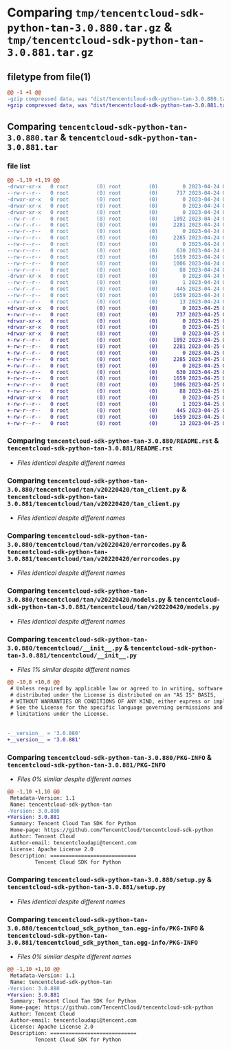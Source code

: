 # Comparing `tmp/tencentcloud-sdk-python-tan-3.0.880.tar.gz` & `tmp/tencentcloud-sdk-python-tan-3.0.881.tar.gz`

## filetype from file(1)

```diff
@@ -1 +1 @@
-gzip compressed data, was "dist/tencentcloud-sdk-python-tan-3.0.880.tar", last modified: Mon Apr 24 03:29:00 2023, max compression
+gzip compressed data, was "dist/tencentcloud-sdk-python-tan-3.0.881.tar", last modified: Tue Apr 25 00:52:18 2023, max compression
```

## Comparing `tencentcloud-sdk-python-tan-3.0.880.tar` & `tencentcloud-sdk-python-tan-3.0.881.tar`

### file list

```diff
@@ -1,19 +1,19 @@
-drwxr-xr-x   0 root         (0) root         (0)        0 2023-04-24 03:29:00.000000 tencentcloud-sdk-python-tan-3.0.880/
--rw-r--r--   0 root         (0) root         (0)      737 2023-04-24 03:29:00.000000 tencentcloud-sdk-python-tan-3.0.880/README.rst
-drwxr-xr-x   0 root         (0) root         (0)        0 2023-04-24 03:29:00.000000 tencentcloud-sdk-python-tan-3.0.880/tencentcloud/
-drwxr-xr-x   0 root         (0) root         (0)        0 2023-04-24 03:29:00.000000 tencentcloud-sdk-python-tan-3.0.880/tencentcloud/tan/
-drwxr-xr-x   0 root         (0) root         (0)        0 2023-04-24 03:29:00.000000 tencentcloud-sdk-python-tan-3.0.880/tencentcloud/tan/v20220420/
--rw-r--r--   0 root         (0) root         (0)     1892 2023-04-24 03:29:00.000000 tencentcloud-sdk-python-tan-3.0.880/tencentcloud/tan/v20220420/tan_client.py
--rw-r--r--   0 root         (0) root         (0)     2281 2023-04-24 03:29:00.000000 tencentcloud-sdk-python-tan-3.0.880/tencentcloud/tan/v20220420/errorcodes.py
--rw-r--r--   0 root         (0) root         (0)        0 2023-04-24 03:29:00.000000 tencentcloud-sdk-python-tan-3.0.880/tencentcloud/tan/v20220420/__init__.py
--rw-r--r--   0 root         (0) root         (0)     2285 2023-04-24 03:29:00.000000 tencentcloud-sdk-python-tan-3.0.880/tencentcloud/tan/v20220420/models.py
--rw-r--r--   0 root         (0) root         (0)        0 2023-04-24 03:29:00.000000 tencentcloud-sdk-python-tan-3.0.880/tencentcloud/tan/__init__.py
--rw-r--r--   0 root         (0) root         (0)      630 2023-04-24 03:29:00.000000 tencentcloud-sdk-python-tan-3.0.880/tencentcloud/__init__.py
--rw-r--r--   0 root         (0) root         (0)     1659 2023-04-24 03:29:00.000000 tencentcloud-sdk-python-tan-3.0.880/PKG-INFO
--rw-r--r--   0 root         (0) root         (0)     1006 2023-04-24 03:29:00.000000 tencentcloud-sdk-python-tan-3.0.880/setup.py
--rw-r--r--   0 root         (0) root         (0)       88 2023-04-24 03:29:00.000000 tencentcloud-sdk-python-tan-3.0.880/setup.cfg
-drwxr-xr-x   0 root         (0) root         (0)        0 2023-04-24 03:29:00.000000 tencentcloud-sdk-python-tan-3.0.880/tencentcloud_sdk_python_tan.egg-info/
--rw-r--r--   0 root         (0) root         (0)        1 2023-04-24 03:29:00.000000 tencentcloud-sdk-python-tan-3.0.880/tencentcloud_sdk_python_tan.egg-info/dependency_links.txt
--rw-r--r--   0 root         (0) root         (0)      445 2023-04-24 03:29:00.000000 tencentcloud-sdk-python-tan-3.0.880/tencentcloud_sdk_python_tan.egg-info/SOURCES.txt
--rw-r--r--   0 root         (0) root         (0)     1659 2023-04-24 03:29:00.000000 tencentcloud-sdk-python-tan-3.0.880/tencentcloud_sdk_python_tan.egg-info/PKG-INFO
--rw-r--r--   0 root         (0) root         (0)       13 2023-04-24 03:29:00.000000 tencentcloud-sdk-python-tan-3.0.880/tencentcloud_sdk_python_tan.egg-info/top_level.txt
+drwxr-xr-x   0 root         (0) root         (0)        0 2023-04-25 00:52:18.000000 tencentcloud-sdk-python-tan-3.0.881/
+-rw-r--r--   0 root         (0) root         (0)      737 2023-04-25 00:52:18.000000 tencentcloud-sdk-python-tan-3.0.881/README.rst
+drwxr-xr-x   0 root         (0) root         (0)        0 2023-04-25 00:52:18.000000 tencentcloud-sdk-python-tan-3.0.881/tencentcloud/
+drwxr-xr-x   0 root         (0) root         (0)        0 2023-04-25 00:52:18.000000 tencentcloud-sdk-python-tan-3.0.881/tencentcloud/tan/
+drwxr-xr-x   0 root         (0) root         (0)        0 2023-04-25 00:52:18.000000 tencentcloud-sdk-python-tan-3.0.881/tencentcloud/tan/v20220420/
+-rw-r--r--   0 root         (0) root         (0)     1892 2023-04-25 00:52:18.000000 tencentcloud-sdk-python-tan-3.0.881/tencentcloud/tan/v20220420/tan_client.py
+-rw-r--r--   0 root         (0) root         (0)     2281 2023-04-25 00:52:18.000000 tencentcloud-sdk-python-tan-3.0.881/tencentcloud/tan/v20220420/errorcodes.py
+-rw-r--r--   0 root         (0) root         (0)        0 2023-04-25 00:52:18.000000 tencentcloud-sdk-python-tan-3.0.881/tencentcloud/tan/v20220420/__init__.py
+-rw-r--r--   0 root         (0) root         (0)     2285 2023-04-25 00:52:18.000000 tencentcloud-sdk-python-tan-3.0.881/tencentcloud/tan/v20220420/models.py
+-rw-r--r--   0 root         (0) root         (0)        0 2023-04-25 00:52:18.000000 tencentcloud-sdk-python-tan-3.0.881/tencentcloud/tan/__init__.py
+-rw-r--r--   0 root         (0) root         (0)      630 2023-04-25 00:52:18.000000 tencentcloud-sdk-python-tan-3.0.881/tencentcloud/__init__.py
+-rw-r--r--   0 root         (0) root         (0)     1659 2023-04-25 00:52:18.000000 tencentcloud-sdk-python-tan-3.0.881/PKG-INFO
+-rw-r--r--   0 root         (0) root         (0)     1006 2023-04-25 00:52:18.000000 tencentcloud-sdk-python-tan-3.0.881/setup.py
+-rw-r--r--   0 root         (0) root         (0)       88 2023-04-25 00:52:18.000000 tencentcloud-sdk-python-tan-3.0.881/setup.cfg
+drwxr-xr-x   0 root         (0) root         (0)        0 2023-04-25 00:52:18.000000 tencentcloud-sdk-python-tan-3.0.881/tencentcloud_sdk_python_tan.egg-info/
+-rw-r--r--   0 root         (0) root         (0)        1 2023-04-25 00:52:18.000000 tencentcloud-sdk-python-tan-3.0.881/tencentcloud_sdk_python_tan.egg-info/dependency_links.txt
+-rw-r--r--   0 root         (0) root         (0)      445 2023-04-25 00:52:18.000000 tencentcloud-sdk-python-tan-3.0.881/tencentcloud_sdk_python_tan.egg-info/SOURCES.txt
+-rw-r--r--   0 root         (0) root         (0)     1659 2023-04-25 00:52:18.000000 tencentcloud-sdk-python-tan-3.0.881/tencentcloud_sdk_python_tan.egg-info/PKG-INFO
+-rw-r--r--   0 root         (0) root         (0)       13 2023-04-25 00:52:18.000000 tencentcloud-sdk-python-tan-3.0.881/tencentcloud_sdk_python_tan.egg-info/top_level.txt
```

### Comparing `tencentcloud-sdk-python-tan-3.0.880/README.rst` & `tencentcloud-sdk-python-tan-3.0.881/README.rst`

 * *Files identical despite different names*

### Comparing `tencentcloud-sdk-python-tan-3.0.880/tencentcloud/tan/v20220420/tan_client.py` & `tencentcloud-sdk-python-tan-3.0.881/tencentcloud/tan/v20220420/tan_client.py`

 * *Files identical despite different names*

### Comparing `tencentcloud-sdk-python-tan-3.0.880/tencentcloud/tan/v20220420/errorcodes.py` & `tencentcloud-sdk-python-tan-3.0.881/tencentcloud/tan/v20220420/errorcodes.py`

 * *Files identical despite different names*

### Comparing `tencentcloud-sdk-python-tan-3.0.880/tencentcloud/tan/v20220420/models.py` & `tencentcloud-sdk-python-tan-3.0.881/tencentcloud/tan/v20220420/models.py`

 * *Files identical despite different names*

### Comparing `tencentcloud-sdk-python-tan-3.0.880/tencentcloud/__init__.py` & `tencentcloud-sdk-python-tan-3.0.881/tencentcloud/__init__.py`

 * *Files 1% similar despite different names*

```diff
@@ -10,8 +10,8 @@
 # Unless required by applicable law or agreed to in writing, software
 # distributed under the License is distributed on an "AS IS" BASIS,
 # WITHOUT WARRANTIES OR CONDITIONS OF ANY KIND, either express or implied.
 # See the License for the specific language governing permissions and
 # limitations under the License.
 
 
-__version__ = '3.0.880'
+__version__ = '3.0.881'
```

### Comparing `tencentcloud-sdk-python-tan-3.0.880/PKG-INFO` & `tencentcloud-sdk-python-tan-3.0.881/PKG-INFO`

 * *Files 0% similar despite different names*

```diff
@@ -1,10 +1,10 @@
 Metadata-Version: 1.1
 Name: tencentcloud-sdk-python-tan
-Version: 3.0.880
+Version: 3.0.881
 Summary: Tencent Cloud Tan SDK for Python
 Home-page: https://github.com/TencentCloud/tencentcloud-sdk-python
 Author: Tencent Cloud
 Author-email: tencentcloudapi@tencent.com
 License: Apache License 2.0
 Description: ============================
         Tencent Cloud SDK for Python
```

### Comparing `tencentcloud-sdk-python-tan-3.0.880/setup.py` & `tencentcloud-sdk-python-tan-3.0.881/setup.py`

 * *Files identical despite different names*

### Comparing `tencentcloud-sdk-python-tan-3.0.880/tencentcloud_sdk_python_tan.egg-info/PKG-INFO` & `tencentcloud-sdk-python-tan-3.0.881/tencentcloud_sdk_python_tan.egg-info/PKG-INFO`

 * *Files 0% similar despite different names*

```diff
@@ -1,10 +1,10 @@
 Metadata-Version: 1.1
 Name: tencentcloud-sdk-python-tan
-Version: 3.0.880
+Version: 3.0.881
 Summary: Tencent Cloud Tan SDK for Python
 Home-page: https://github.com/TencentCloud/tencentcloud-sdk-python
 Author: Tencent Cloud
 Author-email: tencentcloudapi@tencent.com
 License: Apache License 2.0
 Description: ============================
         Tencent Cloud SDK for Python
```

